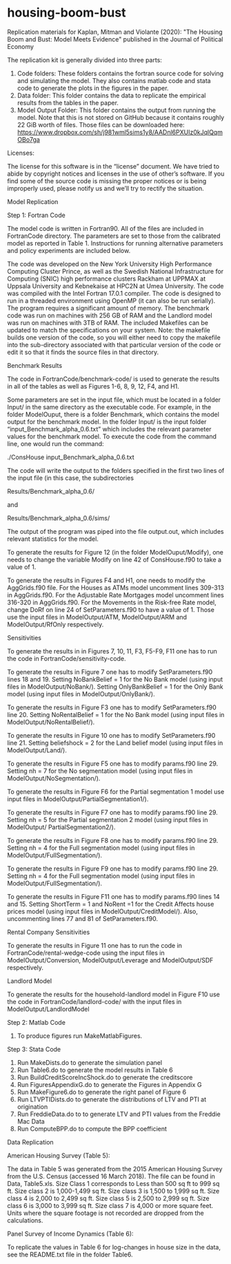 # housing-boom-bust
 Replication materials for Kaplan, Mitman and Violante (2020): "The Housing Boom and Bust: Model Meets Evidence" published in the Journal of Political Economy
 
 The replication kit is generally divided into three parts:
 
 1.    Code folders: These folders contains the fortran source code for solving and simulating the model.  They also contains matlab code and stata code to generate the plots in the figures in the paper. 
 2.    Data folder: This folder contains the data to replicate the empirical results from the tables in the paper.
 3.    Model Output Folder: This folder contains the output from running the model. Note that this is not stored on GitHub because it contains roughly 22 GiB worth of files. Those files can be downloaded here: https://www.dropbox.com/sh/j981wml5sims1y8/AADnl6PXUIz0kJqlQqmOBo7ga
 
 
 Licenses:
 
 The license for this software is in the “license” document. We have tried to abide by copyright notices and licenses in the use of other’s software. If you find some of the source code is missing the proper notices or is being improperly used, please notify us and we’ll try to rectify the situation. 
 
 Model Replication
 
 Step 1: Fortran Code
 
 
 The model code is written in Fortran90.  All of the files are included in FortranCode directory.  The parameters are set to those from the calibrated model as reported in Table 1.  Instructions for running alternative parameters and policy experiments are included below.
 
 The code was developed on the New York University High Performance Computing Cluster Prince, as well as the Swedish National Infrastructure for Computing (SNIC) high performance clusters Rackham at UPPMAX at Uppsala University and Kebnekaise at HPC2N at Umea University.  The code was compiled with the Intel Fortran 17.0.1 compiler. The code is designed to run in a threaded environment using OpenMP (it can also be run serially).  The program requires a significant amount of memory.  The benchmark code was run on machines with 256 GB of RAM and the Landlord model was run on machines with 3TB of RAM.  The included Makefiles can be updated to match the specifications on your system. Note: the makefile builds one version of the code, so you will either need to copy the makefile into the sub-directory associated with that particular version of the code or edit it so that it finds the source files in that directory.
 
 Benchmark Results
 
 The code in FortranCode/benchmark-code/ is used to generate the results in all of the tables as well as Figures 1-6, 8, 9, 12, F4, and H1.
 
 Some parameters are set in the input file, which must be located in a folder Input/ in the same directory as the executable code. For example, in the folder ModelOuput, there is a folder Benchmark, which contains the model output for the benchmark model. In the folder Input/ is the input folder “input_Benchmark_alpha_0.6.txt” which includes the relevant parameter values for the benchmark model. To execute the code from the command line, one would run the command:
 
 ./ConsHouse input_Benchmark_alpha_0.6.txt
 
 The code will write the output to the folders specified in the first two lines of the input file (in this case, the subdirectories 
 
 Results/Benchmark_alpha_0.6/
 
 and
 
 Results/Benchmark_alpha_0.6/sims/
 
 The output of the program was piped into the file output.out, which includes relevant statistics for the model.
 
 To generate the results for Figure 12 (in the folder ModelOuput/Modify), one needs to change the variable Modify on line 42 of ConsHouse.f90 to take a value of 1.
 
 To generate the results in Figures F4 and H1, one needs to modify the AggGrids.f90 file. For the Houses as ATMs model uncomment lines 309-313 in AggGrids.f90. For the Adjustable Rate Mortgages model uncomment lines 316-320 in AggGrids.f90. For the Movements in the Risk-free Rate model, change DoRf on line 24 of SetParameters.f90 to have a value of 1. Those use the input files in ModelOutput/ATM, ModelOutput/ARM and ModelOutput/RfOnly respectively.
 
 Sensitivities
 
 To generate the results in in Figures 7, 10, 11, F3, F5-F9, F11 one has to run the code in FortranCode/sensitivity-code.
 
 To generate the results in Figure 7 one has to modify SetParameters.f90 lines 18 and 19. Setting NoBankBelief = 1 for the No Bank model (using input files in ModelOutput/NoBank/). Setting OnlyBankBelief = 1 for the Only Bank model (using input files in ModelOutput/OnlyBank/).
 
 To generate the results in Figure F3 one has to modify SetParameters.f90 line 20. Setting NoRentalBelief = 1 for the No Bank model (using input files in ModelOutput/NoRentalBelief/).
 
 To generate the results in Figure 10 one has to modify SetParameters.f90 line 21. Setting beliefshock = 2 for the Land belief model (using input files in ModelOutput/Land/).
 
 To generate the results in Figure F5 one has to modify params.f90 line 29. Setting nh = 7 for the No segmentation model (using input files in ModelOutput/NoSegmentation/).
 
 To generate the results in Figure F6 for the Partial segmentation 1 model use input files in ModelOutput/PartialSegmentation1/).
 
 To generate the results in Figure F7 one has to modify params.f90 line 29. Setting nh = 5 for the Partial segmentation 2 model (using input files in ModelOutput/ PartialSegmentation2/).
 
 To generate the results in Figure F8 one has to modify params.f90 line 29. Setting nh = 4 for the Full segmentation model (using input files in ModelOutput/FullSegmentation/).
 
 To generate the results in Figure F9 one has to modify params.f90 line 29. Setting nh = 4 for the Full segmentation model (using input files in ModelOutput/FullSegmentation/).
 
 To generate the results in Figure F11 one has to modify params.f90 lines 14 and 15. Setting ShortTerm = 1 and NoRent =1 for the Credit Affects house prices model (using input files in ModelOutput/CreditModel/). Also, uncommenting lines 77 and 81 of SetParameters.f90.
 
 Rental Company Sensitivities
 
 To generate the results in Figure 11 one has to run the code in FortranCode/rental-wedge-code using the input files in ModelOutput/Conversion, ModelOutput/Leverage and ModelOutput/SDF respectively.
 
 Landlord Model
 
 To generate the results for the household-landlord model in Figure F10 use the code in FortranCode/landlord-code/ with the input files in ModelOutput/LandlordModel
 
 
 
 Step 2: Matlab Code
 
 1.    To produce figures run MakeMatlabFigures.
 
 Step 3: Stata Code
 
 1.    Run MakeDists.do to generate the simulation panel
 2.    Run Table6.do to generate the model results in Table 6
 3.    Run BuildCreditScoreIncShock.do to generate the creditscore
 4.    Run FiguresAppendixG.do to generate the Figures in Appendix G
 5.    Run MakeFigure6.do to generate the right panel of Figure 6
 6.    Run LTVPTIDists.do to generate the distributions of LTV and PTI at origination
 7.    Run FreddieData.do to to generate LTV and PTI values from the Freddie Mac Data
 8.    Run ComputeBPP.do to compute the BPP coefficient
     
 
 Data Replication
 
 
 American Housing Survey (Table 5):
 
 The data in Table 5 was generated from the 2015 American Housing Survey from the U.S. Census (accessed 16 March 2018). The file can be found in Data, Table5.xls. Size Class 1 corresponds to Less than 500 sq ft to 999 sq ft. Size class 2 is 1,000-1,499 sq ft. Size class 3 is 1,500 to 1,999 sq ft. Size class 4 is 2,000 to 2,499 sq ft. Size class 5 is 2,500 to 2,999 sq ft. Size class 6 is 3,000 to 3,999 sq ft. Size class 7 is 4,000 or more square feet. Units where the square footage is not recorded are dropped from the calculations.
 
 Panel Survey of Income Dynamics (Table 6):
 
 To replicate the values in Table 6 for log-changes in house size in the data, see the README.txt file in the folder Table6. 

